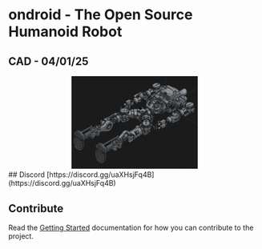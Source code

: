 # ondroid - The Open Source Humanoid Robot

## CAD - 04/01/25
<div align="center">

<picture>
  <img alt="ondroid" src="/currentRelease.PNG" width="50%" height="50%">
</picture>


<div align="LEFT">
## Discord
[https://discord.gg/uaXHsjFq4B](https://discord.gg/uaXHsjFq4B)

## Contribute
Read the [Getting Started](http://ondroid.ai/gettingStarted/) documentation for how you can contribute to the project.

